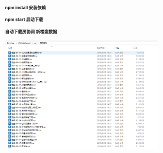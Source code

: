 #### npm install 安装依赖
#### npm start 启动下载

#### 自动下载房协网 新楼盘数据

![avatar](https://raw.githubusercontent.com/iceisspetrel/house-info/master/1.png)